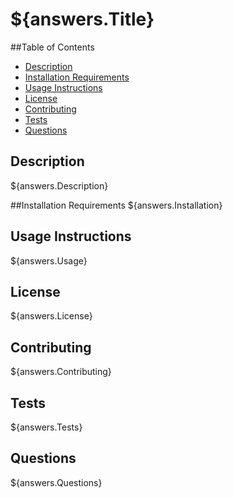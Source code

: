 # ${answers.Title}
##Table of Contents
- [Description](#heading-1)
- [Installation Requirements](#heading-2)
- [Usage Instructions](#heading-3)
- [License](#heading-4)
- [Contributing](#heading-5)
- [Tests](#heading-6)
- [Questions](#heading-7)
  


## Description
${answers.Description}

##Installation Requirements
${answers.Installation}
## Usage Instructions
${answers.Usage}
## License
${answers.License}
## Contributing
${answers.Contributing}
## Tests
${answers.Tests}
## Questions
${answers.Questions}
